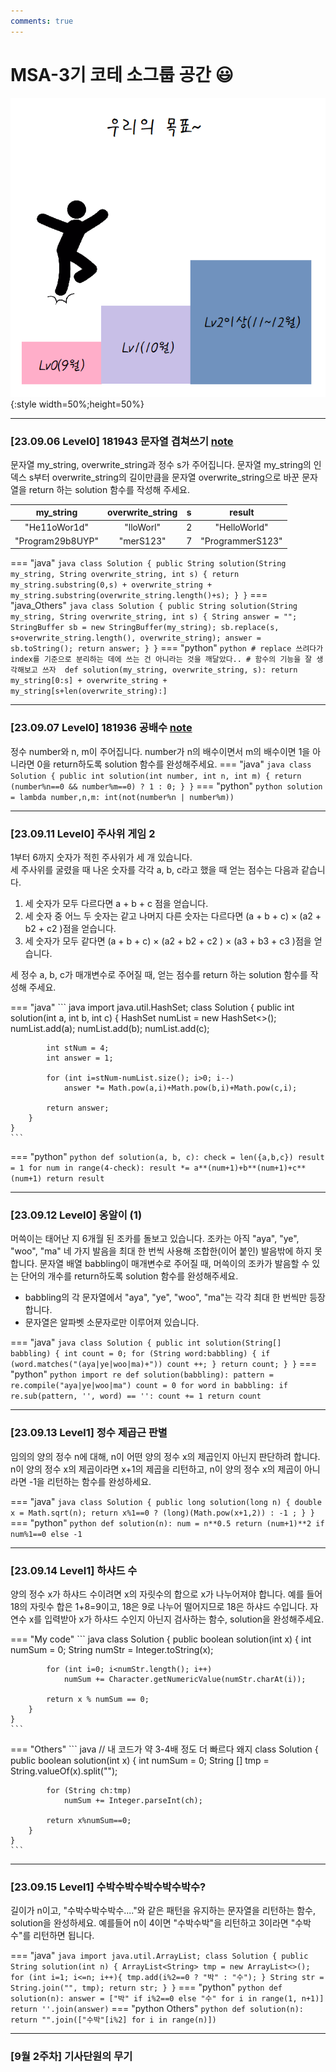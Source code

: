 ```yaml
---
comments: true
---
```

# MSA-3기 코테 소그룹 공간 😃

![1](../images/jython_1.png){:style width=50%;height=50%}

---

### [23.09.06 Level0] 181943 문자열 겹쳐쓰기 [note](../../language/java/note/1.md)
문자열 my_string, overwrite_string과 정수 s가 주어집니다. 문자열 my_string의 인덱스 s부터 overwrite_string의 길이만큼을 문자열 overwrite_string으로 바꾼 문자열을 return 하는 solution 함수를 작성해 주세요.

| my_string | overwrite_string |    s   |  result
| :-------: | :--------------: | :----: | :-----:
|"He11oWor1d" | "lloWorl" | 2 | "HelloWorld" |
|"Program29b8UYP" | "merS123" | 7 | "ProgrammerS123" |

=== "java"
    ``` java
    class Solution {
        public String solution(String my_string, String overwrite_string, int s) {
            return my_string.substring(0,s) + overwrite_string + my_string.substring(overwrite_string.length()+s);
        }
    }
    ```
=== "java_Others"
    ``` java
    class Solution {
        public String solution(String my_string, String overwrite_string, int s) {
            String answer = "";
            StringBuffer sb = new StringBuffer(my_string);
            sb.replace(s, s+overwrite_string.length(), overwrite_string);
            answer = sb.toString();
            return answer;
        }
    }
    ```
=== "python"
    ``` python
    # replace 쓰려다가 index를 기준으로 분리하는 데에 쓰는 건 아니라는 것을 깨달았다..
    # 함수의 기능을 잘 생각해보고 쓰자 
    def solution(my_string, overwrite_string, s):
        return my_string[0:s] + overwrite_string + my_string[s+len(overwrite_string):]
    ```

---

### [23.09.07 Level0] 181936 공배수 [note](../../language/java/note/1.md)
정수 number와 n, m이 주어집니다. number가 n의 배수이면서 m의 배수이면 1을 아니라면 0을 return하도록 solution 함수를 완성해주세요.
=== "java"
    ``` java
    class Solution {
        public int solution(int number, int n, int m) {
            return (number%n==0 && number%m==0) ? 1 : 0;
        }
    }
    ```
=== "python"
    ``` python
    solution = lambda number,n,m: int(not(number%n | number%m))
    ```

---

### [23.09.11 Level0] 주사위 게임 2 
1부터 6까지 숫자가 적힌 주사위가 세 개 있습니다. 
<br>세 주사위를 굴렸을 때 나온 숫자를 각각 a, b, c라고 했을 때 얻는 점수는 다음과 같습니다.

1. 세 숫자가 모두 다르다면 a + b + c 점을 얻습니다.
2. 세 숫자 중 어느 두 숫자는 같고 나머지 다른 숫자는 다르다면 (a + b + c) × (a2 + b2 + c2 )점을 얻습니다.
3. 세 숫자가 모두 같다면 (a + b + c) × (a2 + b2 + c2 ) × (a3 + b3 + c3 )점을 얻습니다.

세 정수 a, b, c가 매개변수로 주어질 때, 얻는 점수를 return 하는 solution 함수를 작성해 주세요.

=== "java"
    ``` java
    import java.util.HashSet;
    class Solution {
        public int solution(int a, int b, int c) {
            HashSet<Integer> numList = new HashSet<>();
            numList.add(a);
            numList.add(b);
            numList.add(c);
            
            int stNum = 4;
            int answer = 1;
            
            for (int i=stNum-numList.size(); i>0; i--)
                answer *= Math.pow(a,i)+Math.pow(b,i)+Math.pow(c,i);
            
            return answer;
        }
    }
    ```
=== "python"
    ``` python
    def solution(a, b, c):
        check = len({a,b,c})
        result = 1
        for num in range(4-check):
            result *= a**(num+1)+b**(num+1)+c**(num+1)
        return result
    ```

---
### [23.09.12 Level0] 옹알이 (1)
머쓱이는 태어난 지 6개월 된 조카를 돌보고 있습니다. 조카는 아직 "aya", "ye", "woo", "ma" 네 가지 발음을 최대 한 번씩 사용해 조합한(이어 붙인) 발음밖에 하지 못합니다. 문자열 배열 babbling이 매개변수로 주어질 때, 머쓱이의 조카가 발음할 수 있는 단어의 개수를 return하도록 solution 함수를 완성해주세요.

- babbling의 각 문자열에서 "aya", "ye", "woo", "ma"는 각각 최대 한 번씩만 등장합니다.
- 문자열은 알파벳 소문자로만 이루어져 있습니다.

=== "java"
    ``` java
    class Solution {
        public int solution(String[] babbling) {
            int count = 0;
            for (String word:babbling) {
                if (word.matches("(aya|ye|woo|ma)+"))
                    count ++;
            }
            return count;
        }
    }
    ```
=== "python"
    ``` python
    import re
    def solution(babbling):
        pattern = re.compile("aya|ye|woo|ma")
        count = 0
        for word in babbling:
            if re.sub(pattern, '', word) == '':
                count += 1
        return count
    ```


---
### [23.09.13 Level1] 정수 제곱근 판별
임의의 양의 정수 n에 대해, n이 어떤 양의 정수 x의 제곱인지 아닌지 판단하려 합니다.
n이 양의 정수 x의 제곱이라면 x+1의 제곱을 리턴하고, n이 양의 정수 x의 제곱이 아니라면 -1을 리턴하는 함수를 완성하세요.

=== "java"
    ``` java
    class Solution {
        public long solution(long n) {
            double x = Math.sqrt(n);
            return x%1==0 ? (long)(Math.pow(x+1,2)) : -1 ;
        }
    }
    ```
=== "python"
    ``` python
    def solution(n):
        num = n**0.5
        return (num+1)**2 if num%1==0 else -1
    ```

---
### [23.09.14 Level1] 하샤드 수
양의 정수 x가 하샤드 수이려면 x의 자릿수의 합으로 x가 나누어져야 합니다. 예를 들어 18의 자릿수 합은 1+8=9이고, 18은 9로 나누어 떨어지므로 18은 하샤드 수입니다. 자연수 x를 입력받아 x가 하샤드 수인지 아닌지 검사하는 함수, solution을 완성해주세요.

=== "My code"
    ``` java
    class Solution {
        public boolean solution(int x) {
            int numSum = 0;
            String numStr = Integer.toString(x);
            
            for (int i=0; i<numStr.length(); i++)
                numSum += Character.getNumericValue(numStr.charAt(i));
            
            return x % numSum == 0;
        }
    }
    ```
=== "Others"
    ``` java 
    // 내 코드가 약 3-4배 정도 더 빠르다 왜지
    class Solution {
        public boolean solution(int x) {
            int numSum = 0;
            String [] tmp = String.valueOf(x).split("");
            
            for (String ch:tmp)
                numSum += Integer.parseInt(ch);
    
            return x%numSum==0;
        }
    }
    ``` 

---
### [23.09.15 Level1] 수박수박수박수박수박수?
길이가 n이고, "수박수박수박수...."와 같은 패턴을 유지하는 문자열을 리턴하는 함수, solution을 완성하세요. 예를들어 n이 4이면 "수박수박"을 리턴하고 3이라면 "수박수"를 리턴하면 됩니다.

=== "java"
    ``` java
    import java.util.ArrayList;
    class Solution {
        public String solution(int n) {
            ArrayList<String> tmp = new ArrayList<>();
            for (int i=1; i<=n; i++){
                tmp.add(i%2==0 ? "박" : "수");
            }
            String str = String.join("", tmp);
            return str;
        }
    }
    ```
=== "python"
    ``` python
    def solution(n):
        answer = ["박" if i%2==0 else "수" for i in range(1, n+1)]
        return ''.join(answer)
    ```
=== "python Others"
    ``` python
    def solution(n):
        return "".join(["수박"[i%2] for i in range(n)])
    ```

---
### [9월 2주차] 기사단원의 무기
